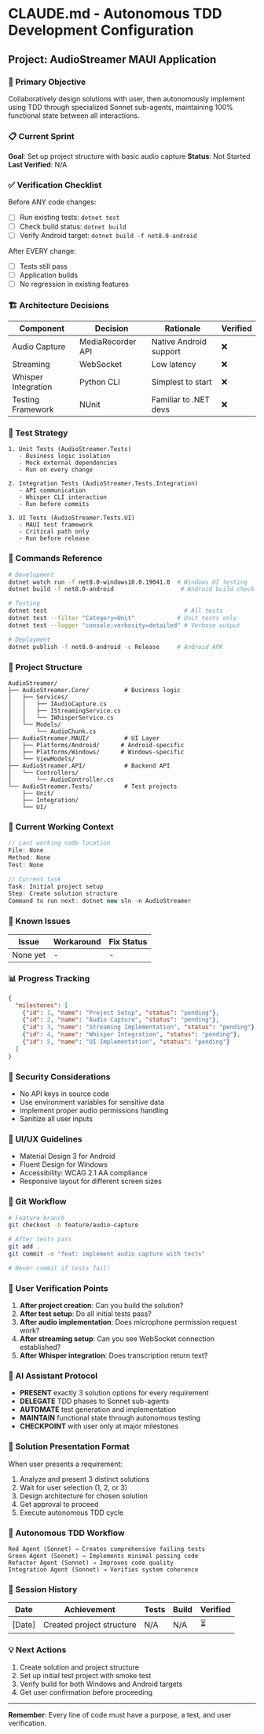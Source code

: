 # CLAUDE.md - Autonomous TDD Development Configuration

## Project: AudioStreamer MAUI Application

### 🎯 Primary Objective
Collaboratively design solutions with user, then autonomously implement using TDD through specialized Sonnet sub-agents, maintaining 100% functional state between all interactions.

### 📋 Current Sprint
**Goal**: Set up project structure with basic audio capture
**Status**: Not Started
**Last Verified**: N/A

### ✅ Verification Checklist
Before ANY code changes:
- [ ] Run existing tests: `dotnet test`
- [ ] Check build status: `dotnet build`
- [ ] Verify Android target: `dotnet build -f net8.0-android`

After EVERY change:
- [ ] Tests still pass
- [ ] Application builds
- [ ] No regression in existing features

### 🏗️ Architecture Decisions
| Component | Decision | Rationale | Verified |
|-----------|----------|-----------|----------|
| Audio Capture | MediaRecorder API | Native Android support | ❌ |
| Streaming | WebSocket | Low latency | ❌ |
| Whisper Integration | Python CLI | Simplest to start | ❌ |
| Testing Framework | NUnit | Familiar to .NET devs | ❌ |

### 🧪 Test Strategy
```
1. Unit Tests (AudioStreamer.Tests)
   - Business logic isolation
   - Mock external dependencies
   - Run on every change

2. Integration Tests (AudioStreamer.Tests.Integration)
   - API communication
   - Whisper CLI interaction
   - Run before commits

3. UI Tests (AudioStreamer.Tests.UI)
   - MAUI test framework
   - Critical path only
   - Run before release
```

### 🚀 Commands Reference
```bash
# Development
dotnet watch run -f net8.0-windows10.0.19041.0  # Windows UI testing
dotnet build -f net8.0-android                   # Android build check

# Testing
dotnet test                                       # All tests
dotnet test --filter "Category=Unit"            # Unit tests only
dotnet test --logger "console;verbosity=detailed" # Verbose output

# Deployment
dotnet publish -f net8.0-android -c Release     # Android APK
```

### 📁 Project Structure
```
AudioStreamer/
├── AudioStreamer.Core/          # Business logic
│   ├── Services/
│   │   ├── IAudioCapture.cs
│   │   ├── IStreamingService.cs
│   │   └── IWhisperService.cs
│   └── Models/
│       └── AudioChunk.cs
├── AudioStreamer.MAUI/          # UI Layer
│   ├── Platforms/Android/      # Android-specific
│   ├── Platforms/Windows/      # Windows-specific
│   └── ViewModels/
├── AudioStreamer.API/           # Backend API
│   └── Controllers/
│       └── AudioController.cs
└── AudioStreamer.Tests/         # Test projects
    ├── Unit/
    ├── Integration/
    └── UI/
```

### 🔄 Current Working Context
```csharp
// Last working code location
File: None
Method: None
Test: None

// Current task
Task: Initial project setup
Step: Create solution structure
Command to run next: dotnet new sln -n AudioStreamer
```

### 🐛 Known Issues
| Issue | Workaround | Fix Status |
|-------|------------|------------|
| None yet | - | - |

### 📊 Progress Tracking
```json
{
  "milestones": [
    {"id": 1, "name": "Project Setup", "status": "pending"},
    {"id": 2, "name": "Audio Capture", "status": "pending"},
    {"id": 3, "name": "Streaming Implementation", "status": "pending"},
    {"id": 4, "name": "Whisper Integration", "status": "pending"},
    {"id": 5, "name": "UI Implementation", "status": "pending"}
  ]
}
```

### 🔐 Security Considerations
- No API keys in source code
- Use environment variables for sensitive data
- Implement proper audio permissions handling
- Sanitize all user inputs

### 🎨 UI/UX Guidelines
- Material Design 3 for Android
- Fluent Design for Windows
- Accessibility: WCAG 2.1 AA compliance
- Responsive layout for different screen sizes

### 🚦 Git Workflow
```bash
# Feature branch
git checkout -b feature/audio-capture

# After tests pass
git add .
git commit -m "feat: implement audio capture with tests"

# Never commit if tests fail!
```

### 📝 User Verification Points
1. **After project creation**: Can you build the solution?
2. **After test setup**: Do all initial tests pass?
3. **After audio implementation**: Does microphone permission request work?
4. **After streaming setup**: Can you see WebSocket connection established?
5. **After Whisper integration**: Does transcription return text?

### 🤖 AI Assistant Protocol
- **PRESENT** exactly 3 solution options for every requirement
- **DELEGATE** TDD phases to Sonnet sub-agents
- **AUTOMATE** test generation and implementation
- **MAINTAIN** functional state through autonomous testing
- **CHECKPOINT** with user only at major milestones

### 🎨 Solution Presentation Format
When user presents a requirement:
1. Analyze and present 3 distinct solutions
2. Wait for user selection (1, 2, or 3)
3. Design architecture for chosen solution
4. Get approval to proceed
5. Execute autonomous TDD cycle

### 🔄 Autonomous TDD Workflow
```
Red Agent (Sonnet) → Creates comprehensive failing tests
Green Agent (Sonnet) → Implements minimal passing code
Refactor Agent (Sonnet) → Improves code quality
Integration Agent (Sonnet) → Verifies system coherence
```

### 📅 Session History
| Date | Achievement | Tests | Build | Verified |
|------|-------------|-------|-------|----------|
| [Date] | Created project structure | N/A | N/A | ⏳ |

### 💡 Next Actions
1. Create solution and project structure
2. Set up initial test project with smoke test
3. Verify build for both Windows and Android targets
4. Get user confirmation before proceeding

---
**Remember**: Every line of code must have a purpose, a test, and user verification.